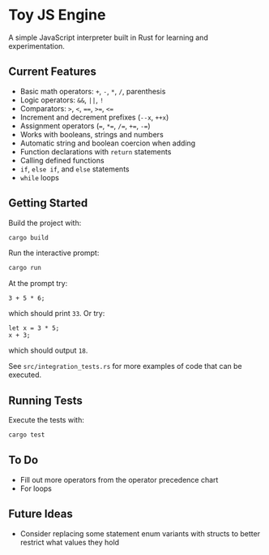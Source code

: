 # Toy JS Engine

A simple JavaScript interpreter built in Rust for learning and experimentation.

## Current Features
- Basic math operators: `+`, `-`, `*`, `/`, parenthesis
- Logic operators: `&&`, `||`, `!`
- Comparators: `>`, `<`, `==`, `>=`, `<=`
- Increment and decrement prefixes (`--x`, `++x`)
- Assignment operators (`=`, `*=`, `/=`, `+=`, `-=`)
- Works with booleans, strings and numbers
- Automatic string and boolean coercion when adding
- Function declarations with `return` statements
- Calling defined functions
- `if`, `else if`, and `else` statements
- `while` loops

## Getting Started
Build the project with:
```bash
cargo build
```

Run the interactive prompt:
```bash
cargo run
```
At the prompt try:
```text
3 + 5 * 6;
```
which should print `33`. Or try:
```text
let x = 3 * 5;
x + 3;
```
which should output `18`.

See `src/integration_tests.rs` for more examples of code that can be executed.

## Running Tests
Execute the tests with:
```bash
cargo test
```

## To Do
- Fill out more operators from the operator precedence chart
- For loops

## Future Ideas
- Consider replacing some statement enum variants with structs to better restrict what values they hold
